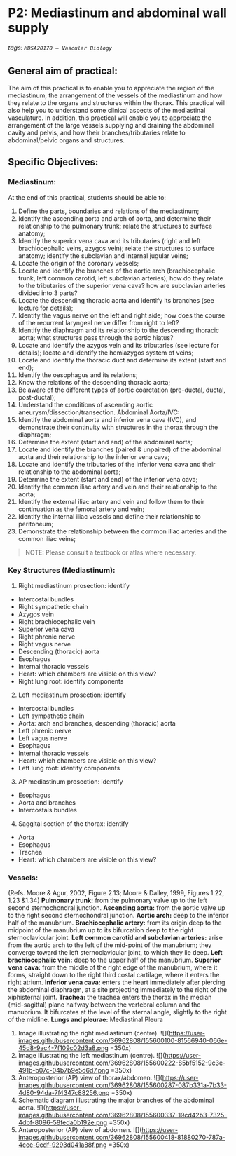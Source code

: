 # P2: Mediastinum and abdominal wall supply
###### tags: `MDSA20170 – Vascular Biology`

## General aim of practical:
The aim of this practical is to enable you to appreciate the region of the mediastinum, the
arrangement of the vessels of the mediastinum and how they relate to the organs and
structures within the thorax. This practical will also help you to understand some clinical
aspects of the mediastinal vasculature. In addition, this practical will enable you to appreciate
the arrangement of the large vessels supplying and draining the abdominal cavity and pelvis,
and how their branches/tributaries relate to abdominal/pelvic organs and structures.

## Specific Objectives:
### Mediastinum:
At the end of this practical, students should be able to:
1. Define the parts, boundaries and relations of the mediastinum;
2. Identify the ascending aorta and arch of aorta, and determine their relationship to the
pulmonary trunk; relate the structures to surface anatomy;
3. Identify the superior vena cava and its tributaries (right and left brachiocephalic veins, azygos
vein); relate the structures to surface anatomy; identify the subclavian and internal jugular
veins;
4. Locate the origin of the coronary vessels;
5. Locate and identify the branches of the aortic arch (brachiocephalic trunk, left common
carotid, left subclavian arteries); how do they relate to the tributaries of the superior vena
cava? how are subclavian arteries divided into 3 parts?
6. Locate the descending thoracic aorta and identify its branches (see lecture for details);
7. Identify the vagus nerve on the left and right side; how does the course of the recurrent
laryngeal nerve differ from right to left?
8. Identify the diaphragm and its relationship to the descending thoracic aorta; what structures
pass through the aortic hiatus?
9. Locate and identify the azygos vein and its tributaries (see lecture for details); locate and
identify the hemiazygos system of veins;
10. Locate and identify the thoracic duct and determine its extent (start and end);
11. Identify the oesophagus and its relations;
12. Know the relations of the descending thoracic aorta;
13. Be aware of the different types of aortic coarctation (pre-ductal, ductal, post-ductal);
14. Understand the conditions of ascending aortic aneurysm/dissection/transection.
Abdominal Aorta/IVC:
15. Identify the abdominal aorta and inferior vena cava (IVC), and demonstrate their continuity
with structures in the thorax through the diaphragm;
16. Determine the extent (start and end) of the abdominal aorta;
17. Locate and identify the branches (paired & unpaired) of the abdominal aorta and their
relationship to the inferior vena cava;
18. Locate and identify the tributaries of the inferior vena cava and their relationship to the
abdominal aorta;
19. Determine the extent (start and end) of the inferior vena cava;
20. Identify the common iliac artery and vein and their relationship to the aorta;
21. Identify the external iliac artery and vein and follow them to their continuation as the
femoral artery and vein;
22. Identify the internal iliac vessels and define their relationship to peritoneum;
23. Demonstrate the relationship between the common iliac arteries and the common iliac
veins;

> NOTE: Please consult a textbook or atlas where necessary.

### Key Structures (Mediastinum):
1. Right mediastinum prosection: identify
  - Intercostal bundles
  - Right sympathetic chain
  - Azygos vein
  - Right brachiocephalic vein
  - Superior vena cava
  - Right phrenic nerve
  - Right vagus nerve
  - Descending (thoracic) aorta
  - Esophagus
  - Internal thoracic vessels
  - Heart: which chambers are visible on this view?
  - Right lung root: identify components
2. Left mediastinum prosection: identify
  - Intercostal bundles
  - Left sympathetic chain
  - Aorta: arch and branches, descending (thoracic) aorta
  - Left phrenic nerve
  - Left vagus nerve
  - Esophagus
  - Internal thoracic vessels
  - Heart: which chambers are visible on this view?
  - Left lung root: identify components
3. AP mediastinum prosection: identify
  - Esophagus
  - Aorta and branches
  - Intercostals bundles
4. Saggital section of the thorax: identify
  - Aorta
  - Esophagus
  - Trachea
  - Heart: which chambers are visible on this view?

### Vessels:
(Refs. Moore & Agur, 2002, Figure 2.13; Moore & Dalley, 1999, Figures 1.22, 1.23 &1.34)
**Pulmonary trunk:** from the pulmonary valve up to the left second sternochondral junction.
**Ascending aorta:** from the aortic valve up to the right second sternochondral junction.
**Aortic arch:** deep to the inferior half of the manubrium.
**Brachiocephalic artery:** from its origin deep to the midpoint of the manubrium up to its bifurcation
deep to the right sternoclavicular joint.
**Left common carotid and subclavian arteries:** arise from the aortic arch to the left of the mid-point of
the manubrium; they converge toward the left sternoclavicular joint, to which they lie deep.
**Left brachiocephalic vein:** deep to the upper half of the manubrium.
**Superior vena cava:** from the middle of the right edge of the manubrium, where it forms, straight down
to the right third costal cartilage, where it enters the right atrium.
**Inferior vena cava:** enters the heart immediately after piercing the abdominal diaphragm, at a site
projecting immediately to the right of the xiphisternal joint.
**Trachea:** the trachea enters the thorax in the median (mid-sagittal) plane halfway between the vertebral column
and the manubrium. It bifurcates at the level of the sternal angle, slightly to the right of the midline.
**Lungs and pleurae:**
Mediastinal Pleura
1. Image illustrating the right mediastinum (centre).
![](https://user-images.githubusercontent.com/36962808/155600100-81566940-066e-45d8-9ac4-7f109c02d3a8.png =350x)
2. Image illustrating the left mediastinum (centre).
![](https://user-images.githubusercontent.com/36962808/155600222-85bf5152-9c3e-491b-b07c-04b7b9e5d6d7.png =350x)
3. Anteroposterior (AP) view of thorax/abdomen.
![](https://user-images.githubusercontent.com/36962808/155600287-087b331a-7b33-4d80-94da-7f4347c88256.png =350x)
4. Schematic diagram illustrating the major branches of the abdominal aorta.
![](https://user-images.githubusercontent.com/36962808/155600337-19cd42b3-7325-4dbf-8096-58feda0b192e.png =350x)
5. Anteroposterior (AP) view of abdomen.
![](https://user-images.githubusercontent.com/36962808/155600418-81880270-787a-4cce-9cdf-9293d041a88f.png =350x)
